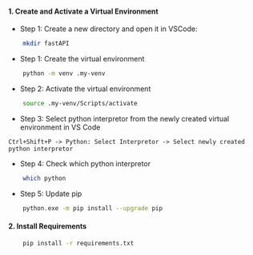 #### 1. Create and Activate a Virtual Environment

- Step 1: Create a new directory and open it in VSCode:
```bash 
    mkdir fastAPI
```
- Step 1: Create the virtual environment 
```bash
    python -m venv .my-venv
```
- Step 2: Activate the virtual environment
```bash
    source .my-venv/Scripts/activate
```
- Step 3: Select python interpretor from the newly created virtual environment in VS Code

```Ctrl+Shift+P -> Python: Select Interpretor -> Select newly created python interpretor```
- Step 4: Check which python interpretor
```bash
    which python
```
- Step 5: Update pip
```bash
    python.exe -m pip install --upgrade pip
```
#### 2. Install Requirements
```bash
    pip install -r requirements.txt
```